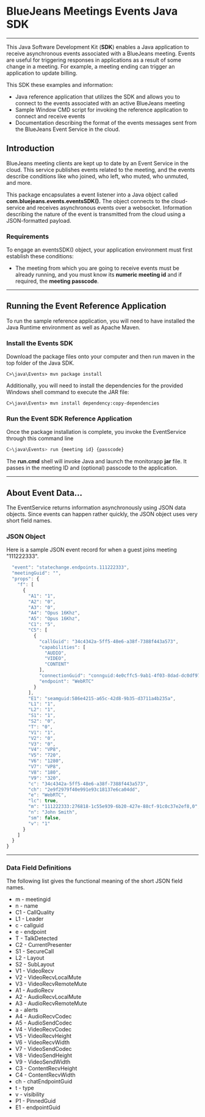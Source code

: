 # BlueJeans Meetings Events Java SDK

------

This Java Software Development Kit (**SDK**) enables a Java application to receive asynchronous events associated with a BlueJeans meeting.  Events are useful for triggering responses in applications as a result of some change in a meeting.  For example, a meeting ending can trigger an application to update billing.

This SDK these examples and information:

- Java reference application that utilizes the SDK and allows you to connect to the events associated with an active BlueJeans meeting
- Sample Window CMD script for invoking the reference application to connect and receive events
- Documentation describing the format of the events messages sent from the BlueJeans Event Service in the cloud.



## Introduction

BlueJeans meeting clients are kept up to date by an Event Service in the cloud. This service publishes events related to the meeting, and the events describe conditions like who joined, who left, who muted, who unmuted, and more.

This package encapsulates a event listener into a Java object called **com.bluejeans.events.eventsSDK().**   The object connects to the cloud-service and receives asynchronous events over a websocket.  Information describing the nature of the event is transmitted from the cloud using a JSON-formatted payload.

### Requirements

To engage an eventsSDK() object, your application environment must first establish these conditions:

- The meeting from which you are going to receive events must be already running, and you must know its **numeric meeting id** and if required, the **meeting passcode**.

------



## Running the Event Reference Application

To run the sample reference application, you will need to have installed the Java Runtime environment as well as Apache Maven.  

### Install the Events SDK

Download the package files onto your computer and then run maven in the top folder of the Java SDK.

```shell
C>\java\Events> mvn package install
```

Additionally, you will need to install the dependencies for the provided Windows shell command to execute the JAR file:

```shell
C>\java\Events> mvn install dependency:copy-dependencies
```


### Run the Event SDK Reference Application

Once the package installation is complete, you invoke the EventService through this command line

```javascript
C>\java\Events> run {meeting id} {passcode}
```

The **run.cmd** shell will invoke Java and launch the monitorapp **jar** file.  It passes in the meeting ID and (optional) passcode to the application.

------



## About Event Data...

The EventService returns information asynchronously using JSON data objects.  Since events can happen rather quickly, the JSON object uses very short field names.



### JSON Object

Here is a sample JSON event record for when a guest joins meeting "111222333".

```javascript
  "event": "statechange.endpoints.111222333",
  "meetingGuid": "",
  "props": {
    "f": [
      {
        "A1": "1",
        "A2": "0",
        "A3": "0",
        "A4": "Opus 16Khz",
        "A5": "Opus 16Khz",
        "C1": "5",
        "C5": [
          {
            "callGuid": "34c4342a-5ff5-48e6-a38f-7388f443a573",
            "capabilities": [
              "AUDIO",
              "VIDEO",
              "CONTENT"
            ],
            "connectionGuid": "connguid:4e0cffc5-9ab1-4f03-8dad-dc0df9723463",
            "endpoint": "WebRTC"
          }
        ],
        "E1": "seamguid:586e4215-a65c-42d8-9b35-d3711a4b235a",
        "L1": "1",
        "L2": "1",
        "S1": "1",
        "S2": "0",
        "T": "0",
        "V1": "1",
        "V2": "0",
        "V3": "0",
        "V4": "VP8",
        "V5": "720",
        "V6": "1280",
        "V7": "VP8",
        "V8": "180",
        "V9": "320",
        "c": "34c4342a-5ff5-48e6-a38f-7388f443a573",
        "ch": "2e9f2979f40e991e93c18137e6ca04dd",
        "e": "WebRTC",
        "lc": true,
        "m": "111222333:276818-1c55e939-6b20-427e-88cf-91c0c37e2ef8,0",
        "n": "John Smith",
        "sm": false,
        "v": "1"
      }
    ]
  }
}
```

------



### Data Field Definitions

The following list gives the functional meaning of the short JSON field names.



* m - meetingid
* n - name
* C1 - CallQuality
* L1 - Leader
* c - callguid
* e - endpoint
* T - TalkDetected
* C2 - CurrentPresenter
* S1 - SecureCall
* L2 - Layout
* S2 - SubLayout
* V1 - VideoRecv
* V2 - VideoRecvLocalMute
* V3 - VideoRecvRemoteMute
* A1 - AudioRecv
* A2 - AudioRecvLocalMute
* A3 - AudioRecvRemoteMute
* a - alerts
* A4 - AudioRecvCodec
* A5 - AudioSendCodec
* V4 - VideoRecvCodec
* V5 - VideoRecvHeight
* V6 - VideoRecvWidth
* V7 - VideoSendCodec
* V8 - VideoSendHeight
* V9 - VideoSendWidth
* C3 - ContentRecvHeight
* C4 - ContentRecvWidth      
* ch - chatEndpointGuid
* t - type
* v - visibility
* P1 - PinnedGuid
* E1 - endpointGuid
